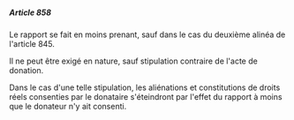 ##### Article 858

Le rapport se fait en moins prenant, sauf dans le cas du deuxième alinéa de l'article 845.

Il ne peut être exigé en nature, sauf stipulation contraire de l'acte de donation.

Dans le cas d'une telle stipulation, les aliénations et constitutions de droits réels consenties par le donataire s'éteindront par l'effet du rapport à moins que le donateur n'y ait consenti.

